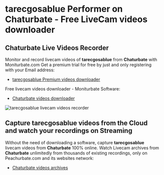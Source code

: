 # tarecgosablue Performer on Chaturbate - Free LiveCam videos downloader

## Chaturbate Live Videos Recorder

Monitor and record livecam videos of **tarecgosablue** from **Chaturbate** with Moniturbate.com
Get a premium trial for free by just and only registering with your Email address:
* [tarecgosablue Premium videos downloader](https://moniturbate.com/request-demo-licence-key.html)

Free livecam videos downloader - Moniturbate Software:
* [Chaturbate videos downloader](https://moniturbate.com/moniturbate-download-software.html)

![tarecgosablue livecam videos recorder](https://peachurnet.com/templates/moniturbate-software.png)


## Capture tarecgosablue videos from the Cloud and watch your recordings on Streaming

Without the need of downloading a software, capture **tarecgosablue** livecam videos from **Chaturbate** 100% online.
Watch Livecam archives from **Chaturbate** unlimitedly from thousands of existing recordings, only on Peachurbate.com and its websites network:
* [Chaturbate videos archives](https://peachurnet.com/)